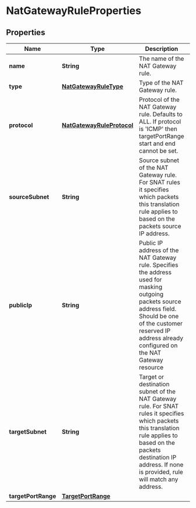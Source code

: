 

# NatGatewayRuleProperties

## Properties

| Name | Type | Description | Notes |
| ------------ | ------------- | ------------- | ------------- |
| **name** | **String** | The name of the NAT Gateway rule. |  |
| **type** | [**NatGatewayRuleType**](NatGatewayRuleType.md) | Type of the NAT Gateway rule. |  [optional] |
| **protocol** | [**NatGatewayRuleProtocol**](NatGatewayRuleProtocol.md) | Protocol of the NAT Gateway rule. Defaults to ALL. If protocol is &#39;ICMP&#39; then targetPortRange start and end cannot be set. |  [optional] |
| **sourceSubnet** | **String** | Source subnet of the NAT Gateway rule. For SNAT rules it specifies which packets this translation rule applies to based on the packets source IP address. |  |
| **publicIp** | **String** | Public IP address of the NAT Gateway rule. Specifies the address used for masking outgoing packets source address field. Should be one of the customer reserved IP address already configured on the NAT Gateway resource |  |
| **targetSubnet** | **String** | Target or destination subnet of the NAT Gateway rule. For SNAT rules it specifies which packets this translation rule applies to based on the packets destination IP address. If none is provided, rule will match any address. |  [optional] |
| **targetPortRange** | [**TargetPortRange**](TargetPortRange.md) |  |  [optional] |


